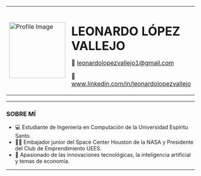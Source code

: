 <table>
  <tr>
    <td><img src="https://media.licdn.com/dms/image/v2/D4E03AQHgX6px0dh7qg/profile-displayphoto-shrink_800_800/profile-displayphoto-shrink_800_800/0/1704417746520?e=1730937600&v=beta&t=O0sip-e4Sz9z4aRpoiAsFzyQjGVBAeLfQriK5xzWw8g" alt="Profile Image" width="150"/></td>
    <td>
      <h1 style="margin-bottom: 5px;">LEONARDO LÓPEZ VALLEJO</h1>
      <p>📧 <a href="mailto:leonardolopezvallejo1@gmail.com">leonardolopezvallejo1@gmail.com</a></p>
      <p>💼 <a href="https://www.linkedin.com/in/leonardolopezvallejo">www.linkedin.com/in/leonardolopezvallejo</a></p>
    </td>
  </tr>
</table>

---

### SOBRE MÍ
- 💻 Estudiante de Ingeniería en Computación de la Universidad Espíritu Santo.
- 🧑‍🚀 Embajador junior del Space Center Houston de la NASA y Presidente del Club de Emprendimiento UEES.
- 🚀 Apasionado de las innovaciones tecnológicas, la inteligencia artificial y temas de economía.

---
<!--

Estudiante de Ingeniería en Computación de la Universidad Espíritu Santo.

Apasionado de las innovaciones tecnológicas, la inteligencia artificial y temas de economía.

| **Area** | Tool |Tool | Tool |
| ----------- | ----------- |----------- | ----------- |
| **Front End** | HTML |CSS | JavaScript |
|  **Back End** | Python |Java | PHP |
| **Frameworks** | Angular | Express.js | Laravel |
|  **Databases** | MySQL |PostgreSQL | SQLserver |

- 🔭 I’m currently working on web development projects
- 🌱 I’m currently learning web development
- 👯 I’m looking to collaborate on ...
- 🤔 I’m looking for help with ...
- 💬 Ask me about ...
- 📫 How to reach me: ...
- 😄 Pronouns: ...
- ⚡ Fun fact: ...

**leolopezv/leolopezv** is a ✨ _special_ ✨ repository because its `README.md` (this file) appears on your GitHub profile.

Here are some ideas to get you started:

- 🔭 I’m currently working on ...
- 🌱 I’m currently learning ...
- 👯 I’m looking to collaborate on ...
- 🤔 I’m looking for help with ...
- 💬 Ask me about ...
- 📫 How to reach me: ...
- 😄 Pronouns: ...
- ⚡ Fun fact: ...
-->
